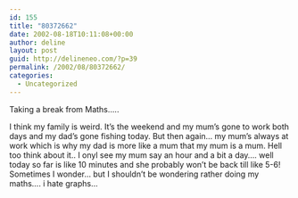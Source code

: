 ```yaml
---
id: 155
title: "80372662"
date: 2002-08-18T10:11:08+00:00
author: deline
layout: post
guid: http://delineneo.com/?p=39
permalink: /2002/08/80372662/
categories:
  - Uncategorized
---
```

Taking a break from Maths&#8230;..
  
I think my family is weird. It&#8217;s the weekend and my mum&#8217;s gone to work both days and my dad&#8217;s gone fishing today. But then again&#8230; my mum&#8217;s always at work which is why my dad is more like a mum that my mum is a mum. Hell too think about it.. I onyl see my mum say an hour and a bit a day&#8230;. well today so far is like 10 minutes and she probably won&#8217;t be back till like 5-6! Sometimes I wonder&#8230; but I shouldn&#8217;t be wondering rather doing my maths&#8230;. i hate graphs&#8230;